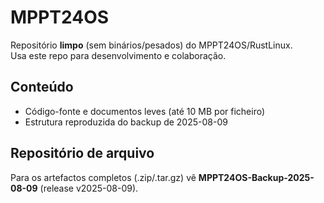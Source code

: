 # MPPT24OS

Repositório **limpo** (sem binários/pesados) do MPPT24OS/RustLinux.  
Usa este repo para desenvolvimento e colaboração.

## Conteúdo
- Código-fonte e documentos leves (até 10 MB por ficheiro)
- Estrutura reproduzida do backup de 2025-08-09

## Repositório de arquivo
Para os artefactos completos (.zip/.tar.gz) vê **MPPT24OS-Backup-2025-08-09** (release v2025-08-09).
